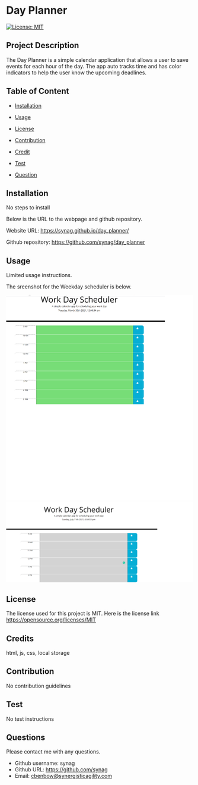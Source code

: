  
# Day Planner

[![License: MIT](https://img.shields.io/badge/License-MIT-yellow.svg)](https://opensource.org/licenses/MIT)


## Project Description 
The Day Planner is a  simple calendar application that allows a user to save events for each hour of the day. The app auto tracks time and has color indicators to help the user know the upcoming deadlines. 


## Table of Content

* [Installation](#installation)

* [Usage](#usage)

* [License](#License)

* [Contribution](#Contribution)

* [Credit](#Credits)

* [Test](#Test)

* [Question](#Question) 

## Installation
No steps to install

Below is the URL to the webpage and github repository. 

Website URL: https://synag.github.io/day_planner/

Github repository: https://github.com/synag/day_planner


## Usage
Limited usage instructions. 

The sreenshot for the Weekday scheduler is below. 

![Day Planner](./assets/images/screenshot.png)
![Day Planner](./assets/images/screenshot2.png)

## License
The license used for this project is MIT. Here is the license link https://opensource.org/licenses/MIT

## Credits
html, js, css, local storage

## Contribution
No contribution guidelines

## Test
No test instructions

## Questions
Please contact me with any questions.  

* Github username: synag
* Github URL: https://github.com/synag
* Email:  cbenbow@synergisticagility.com 
